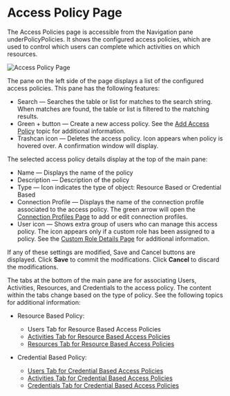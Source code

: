 # Access Policy Page

The Access Policies page is accessible from the Navigation pane underPolicyPolicies. It shows the
configured access policies, which are used to control which users can complete which activities on
which resources.

![Access Policy Page](/img/product_docs/privilegesecure/4.2/accessmanagement/admin/policy/page/page.webp)

The pane on the left side of the page displays a list of the configured access policies. This pane
has the following features:

- Search — Searches the table or list for matches to the search string. When matches are found, the
  table or list is filtered to the matching results.
- Green + button — Create a new access policy. See the [Add Access Policy](/docs/privilegesecure/4.2/accessmanagement/admin/policy/add/accesspolicy.md)
  topic for additional information.
- Trashcan icon — Deletes the access policy. Icon appears when policy is hovered over. A
  confirmation window will display.

The selected access policy details display at the top of the main pane:

- Name — Displays the name of the policy
- Description — Description of the policy
- Type — Icon indicates the type of object: Resource Based or Credential Based
- Connection Profile — Displays the name of the connection profile associated to the access policy.
  The green arrow will open the [Connection Profiles Page](/docs/privilegesecure/4.2/accessmanagement/admin/policy/page/connectionprofiles.md) to add or edit
  connection profiles.
- User icon — Shows extra group of users who can manage this access policy. The icon appears only if
  a custom role has been assigned to a policy. See the
  [Custom Role Details Page](/docs/privilegesecure/4.2/accessmanagement/admin/policy/page/details/rolemanagementcustom.md) for additional information.

If any of these settings are modified, Save and Cancel buttons are displayed. Click **Save** to
commit the modifications. Click **Cancel** to discard the modifications.

The tabs at the bottom of the main pane are for associating Users, Activities, Resources, and
Credentials to the access policy. The content within the tabs change based on the type of policy.
See the following topics for additional information:

- Resource Based Policy:

    - Users Tab for Resource Based Access Policies
    - [Activities Tab for Resource Based Access Policies](/docs/privilegesecure/4.2/accessmanagement/admin/policy/tab/policyresource/activities.md)
    - [Resources Tab for Resource Based Access Policies](/docs/privilegesecure/4.2/accessmanagement/admin/policy/tab/policyresource/resources.md)

- Credential Based Policy:

    - [Users Tab for Credential Based Access Policies](/docs/privilegesecure/4.2/accessmanagement/admin/policy/tab/policycredentials/users.md)
    - [Activities Tab for Credential Based Access Policies](/docs/privilegesecure/4.2/accessmanagement/admin/policy/tab/policycredentials/activities.md)
    - [Credentials Tab for Credential Based Access Policies](/docs/privilegesecure/4.2/accessmanagement/admin/policy/tab/policycredentials/credentials.md)
